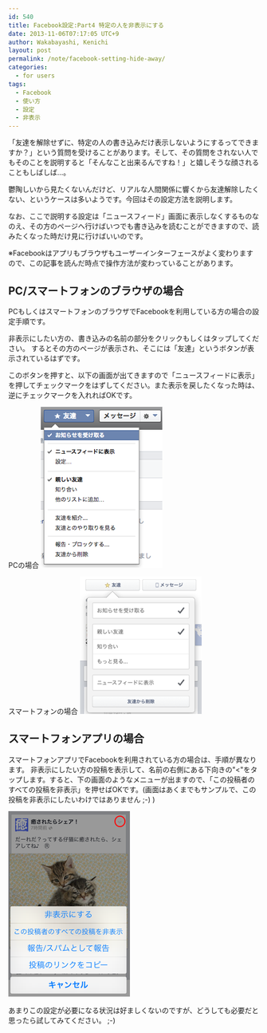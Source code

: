 ```yaml
---
id: 540
title: Facebook設定:Part4 特定の人を非表示にする
date: 2013-11-06T07:17:05 UTC+9
author: Wakabayashi, Kenichi
layout: post
permalink: /note/facebook-setting-hide-away/
categories:
  - for users
tags:
  - Facebook
  - 使い方
  - 設定
  - 非表示
---
```

「友達を解除せずに、特定の人の書き込みだけ表示しないようにするってできますか？」という質問を受けることがあります。そして、その質問をされない人でもそのことを説明すると「そんなこと出来るんですね！」と嬉しそうな顔されることもしばしば...。

鬱陶しいから見たくないんだけど、リアルな人間関係に響くから友達解除したくない、というケースは多いようです。今回はその設定方法を説明します。

なお、ここで説明する設定は「ニュースフィード」画面に表示しなくするものなのえ、その方のページへ行けばいつでも書き込みを読むことができますので、読みたくなった時だけ見に行けばいいのです。

※Facebookはアプリもブラウザもユーザーインターフェースがよく変わりますので、この記事を読んだ時点で操作方法が変わっていることがあります。

## PC/スマートフォンのブラウザの場合
PCもしくはスマートフォンのブラウザでFacebookを利用している方の場合の設定手順です。

非表示にしたい方の、書き込みの名前の部分をクリックもしくはタップしてください。
するとその方のページが表示され、そこには「友達」というボタンが表示されているはずです。

このボタンを押すと、以下の画面が出てきますので「ニュースフィードに表示」を押してチェックマークをはずしてください。また表示を戻したくなった時は、逆にチェックマークを入れればOKです。

PCの場合
![PCで非表示設定する場合の画面](/assets/images/2013/11/pc.png)

スマートフォンの場合
![スマートフォンのブラウザで非表示設定する場合の画面](/assets/images/2013/11/smartphone.png)

## スマートフォンアプリの場合
スマートフォンアプリでFacebookを利用されている方の場合は、手順が異なります。
非表示にしたい方の投稿を表示して、名前の右側にある下向きの"<"をタップします。すると、下の画面のようなメニューが出ますので、「この投稿者のすべての投稿を非表示」を押せばOKです。(画面はあくまでもサンプルで、この投稿を非表示にしたいわけではありません ;-) )

![スマートフォンアプリから非表示設定する場合](/assets/images/2013/11/app.png)

あまりこの設定が必要になる状況は好ましくないのですが、どうしても必要だと思ったら試してみてください。 ;-)